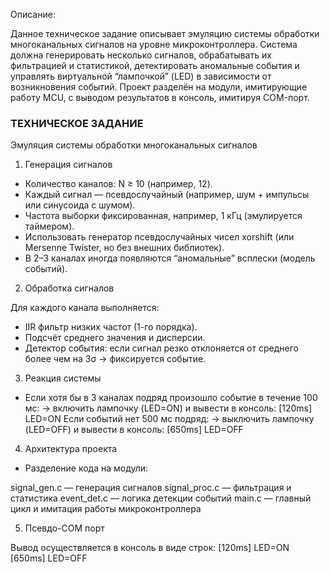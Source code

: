 Описание:

Данное техническое задание описывает эмуляцию системы обработки многоканальных сигналов на уровне микроконтроллера. Система должна генерировать несколько сигналов, обрабатывать их фильтрацией и статистикой, детектировать аномальные события и управлять виртуальной “лампочкой” (LED) в зависимости от возникновения событий. Проект разделён на модули, имитирующие работу MCU, с выводом результатов в консоль, имитируя COM-порт.

### ТЕХНИЧЕСКОЕ ЗАДАНИЕ ### 

Эмуляция системы обработки многоканальных сигналов

1. Генерация сигналов
- Количество каналов: N ≥ 10 (например, 12).
- Каждый сигнал — псевдослучайный (например, шум + импульсы или синусоида с шумом).
- Частота выборки фиксированная, например, 1 кГц (эмулируется таймером).
- Использовать генератор псевдослучайных чисел xorshift (или Mersenne Twister, но без внешних библиотек).
- В 2–3 каналах иногда появляются “аномальные” всплески (модель событий).

2. Обработка сигналов

Для каждого канала выполняется:
- IIR фильтр низких частот (1-го порядка).
- Подсчёт среднего значения и дисперсии.
- Детектор события: если сигнал резко отклоняется от среднего более чем на 3σ → фиксируется событие.

3. Реакция системы

- Если хотя бы в 3 каналах подряд произошло событие в течение 100 мс:
→ включить лампочку (LED=ON) и вывести в консоль:
[120ms] LED=ON
Если событий нет 500 мс подряд:
→ выключить лампочку (LED=OFF) и вывести в консоль:
[650ms] LED=OFF

4. Архитектура проекта

- Разделение кода на модули:

signal_gen.c — генерация сигналов
signal_proc.c — фильтрация и статистика
event_det.c — логика детекции событий
main.c — главный цикл и имитация работы микроконтроллера

5. Псевдо-COM порт

Вывод осуществляется в консоль в виде строк:
[120ms] LED=ON
[650ms] LED=OFF
